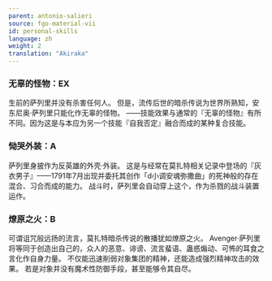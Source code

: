 ```yaml
---
parent: antonio-salieri
source: fgo-material-vii
id: personal-skills
language: zh
weight: 2
translation: "Akiraka"
---
```


### 无辜的怪物：EX

生前的萨列里并没有杀害任何人。
但是，流传后世的暗杀传说为世界所熟知，安东尼奥·萨列里只能化作无辜的怪物。
——技能效果与通常的『无辜的怪物』有所不同。因为这是与本应为另一个技能『自我否定』融合而成的某种复合技能。

### 恸哭外装：A

萨列里身披作为反英雄的外壳·外装。
这是与经常在莫扎特相关记录中登场的『灰衣男子』——1791年7月出现并委托其创作「d小调安魂弥撒曲」的死神般的存在混合、习合而成的能力。
战斗时，萨列里会自动穿上这个，作为杀戮的战斗装置运作。

### 燎原之火：B

可谓诅咒般远扬的流言，莫扎特暗杀传说的散播犹如燎原之火。
Avenger·萨列里将等同于创造出自己的，众人的恶意、诽谤、流言蜚语、蛊惑煽动、可怖的耳食之言化作自身力量。
不仅能迅速削弱对象集团的精神，还能造成强烈精神攻击的效果。
若是对象并没有魔术性防御手段，甚至能够令其自尽。
